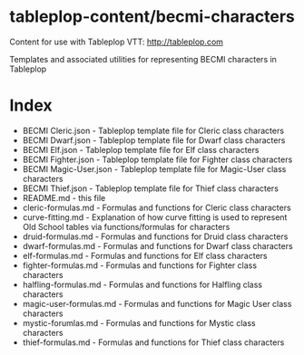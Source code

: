 # tableplop-content/becmi-characters

Content for use with Tableplop VTT: http://tableplop.com

Templates and associated utilities for representing BECMI characters in Tableplop

# Index
- BECMI Cleric.json - Tableplop template file for Cleric class characters
- BECMI Dwarf.json - Tableplop template file for Dwarf class characters
- BECMI Elf.json - Tableplop template file for Elf class characters
- BECMI Fighter.json - Tableplop template file for Fighter class characters 
- BECMI Magic-User.json - Tableplop template file for Magic-User class characters
- BECMI Thief.json - Tableplop template file for Thief class characters
- README.md - this file
- cleric-formulas.md - Formulas and functions for Cleric class characters
- curve-fitting.md - Explanation of how curve fitting is used to represent Old School tables via functions/formulas for characters
- druid-formulas.md - Formulas and functions for Druid class characters
- dwarf-formulas.md - Formulas and functions for Dwarf class characters
- elf-formulas.md - Formulas and functions for Elf class characters
- fighter-formulas.md - Formulas and functions for Fighter class characters
- halfling-formulas.md - Formulas and functions for Halfling class characters
- magic-user-formulas.md - Formulas and functions for Magic User class characters
- mystic-forumlas.md - Formulas and functions for Mystic class characters
- thief-formulas.md - Formulas and functions for Thief class characters
